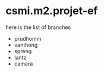 csmi.m2.projet-ef
=================


here is the list of branches
 - prudhomm
 - vanthong
 - spreng 
 - lantz
 - camara
